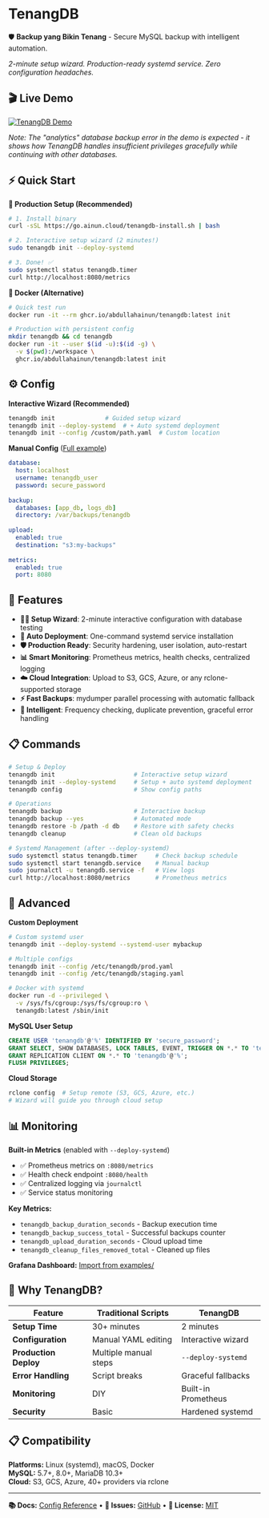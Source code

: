 # TenangDB

🛡️ **Backup yang Bikin Tenang** - Secure MySQL backup with intelligent automation.

*2-minute setup wizard. Production-ready systemd service. Zero configuration headaches.*

## 🎬 Live Demo

[![TenangDB Demo](https://asciinema.org/a/728588.svg)](https://asciinema.org/a/728588)

*Note: The "analytics" database backup error in the demo is expected - it shows how TenangDB handles insufficient privileges gracefully while continuing with other databases.*

## ⚡ Quick Start

**🚀 Production Setup (Recommended)**
```bash
# 1. Install binary
curl -sSL https://go.ainun.cloud/tenangdb-install.sh | bash

# 2. Interactive setup wizard (2 minutes!)
sudo tenangdb init --deploy-systemd

# 3. Done! ✅ 
sudo systemctl status tenangdb.timer
curl http://localhost:8080/metrics
```

**🐳 Docker (Alternative)**
```bash
# Quick test run
docker run -it --rm ghcr.io/abdullahainun/tenangdb:latest init

# Production with persistent config
mkdir tenangdb && cd tenangdb
docker run -it --user $(id -u):$(id -g) \
  -v $(pwd):/workspace \
  ghcr.io/abdullahainun/tenangdb:latest init
```

## ⚙️ Config

**Interactive Wizard (Recommended)**
```bash
tenangdb init              # Guided setup wizard
tenangdb init --deploy-systemd  # + Auto systemd deployment
tenangdb init --config /custom/path.yaml  # Custom location
```

**Manual Config** ([Full example](config.yaml.example))
```yaml
database:
  host: localhost
  username: tenangdb_user
  password: secure_password
  
backup:
  databases: [app_db, logs_db]
  directory: /var/backups/tenangdb
  
upload:
  enabled: true
  destination: "s3:my-backups"
  
metrics:
  enabled: true
  port: 8080
```

## 🔧 Features

- **🧙‍♂️ Setup Wizard**: 2-minute interactive configuration with database testing
- **🚀 Auto Deployment**: One-command systemd service installation  
- **🛡️ Production Ready**: Security hardening, user isolation, auto-restart
- **📊 Smart Monitoring**: Prometheus metrics, health checks, centralized logging
- **☁️ Cloud Integration**: Upload to S3, GCS, Azure, or any rclone-supported storage
- **⚡ Fast Backups**: mydumper parallel processing with automatic fallback
- **🧠 Intelligent**: Frequency checking, duplicate prevention, graceful error handling

## 📋 Commands

```bash
# Setup & Deploy
tenangdb init                      # Interactive setup wizard
tenangdb init --deploy-systemd     # Setup + auto systemd deployment
tenangdb config                    # Show config paths

# Operations  
tenangdb backup                    # Interactive backup
tenangdb backup --yes              # Automated mode
tenangdb restore -b /path -d db    # Restore with safety checks
tenangdb cleanup                   # Clean old backups

# Systemd Management (after --deploy-systemd)
sudo systemctl status tenangdb.timer     # Check backup schedule
sudo systemctl start tenangdb.service    # Manual backup
sudo journalctl -u tenangdb.service -f   # View logs
curl http://localhost:8080/metrics       # Prometheus metrics
```

## 🔧 Advanced

**Custom Deployment**
```bash
# Custom systemd user
tenangdb init --deploy-systemd --systemd-user mybackup

# Multiple configs
tenangdb init --config /etc/tenangdb/prod.yaml
tenangdb init --config /etc/tenangdb/staging.yaml

# Docker with systemd
docker run -d --privileged \
  -v /sys/fs/cgroup:/sys/fs/cgroup:ro \
  tenangdb:latest /sbin/init
```

**MySQL User Setup**
```sql
CREATE USER 'tenangdb'@'%' IDENTIFIED BY 'secure_password';
GRANT SELECT, SHOW DATABASES, LOCK TABLES, EVENT, TRIGGER ON *.* TO 'tenangdb'@'%';
GRANT REPLICATION CLIENT ON *.* TO 'tenangdb'@'%';
FLUSH PRIVILEGES;
```

**Cloud Storage**
```bash
rclone config  # Setup remote (S3, GCS, Azure, etc.)
# Wizard will guide you through cloud setup
```

## 📊 Monitoring

**Built-in Metrics** (enabled with `--deploy-systemd`)
- ✅ Prometheus metrics on `:8080/metrics`
- ✅ Health check endpoint `:8080/health` 
- ✅ Centralized logging via `journalctl`
- ✅ Service status monitoring

**Key Metrics:**
- `tenangdb_backup_duration_seconds` - Backup execution time
- `tenangdb_backup_success_total` - Successful backups counter
- `tenangdb_upload_duration_seconds` - Cloud upload time
- `tenangdb_cleanup_files_removed_total` - Cleaned up files

**Grafana Dashboard:** [Import from examples/](grafana/dashboard.json)

## 🎯 Why TenangDB?

| Feature | Traditional Scripts | TenangDB |
|---------|-------------------|----------|
| **Setup Time** | 30+ minutes | 2 minutes |
| **Configuration** | Manual YAML editing | Interactive wizard |
| **Production Deploy** | Multiple manual steps | `--deploy-systemd` |
| **Error Handling** | Script breaks | Graceful fallbacks |
| **Monitoring** | DIY | Built-in Prometheus |
| **Security** | Basic | Hardened systemd |

## 📋 Compatibility

**Platforms:** Linux (systemd), macOS, Docker  
**MySQL:** 5.7+, 8.0+, MariaDB 10.3+  
**Cloud:** S3, GCS, Azure, 40+ providers via rclone

---

**📚 Docs:** [Config Reference](config.yaml.example) • **🐛 Issues:** [GitHub](https://github.com/abdullahainun/tenangdb/issues) • **📄 License:** [MIT](LICENSE)

